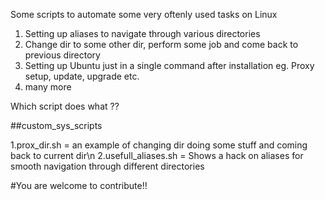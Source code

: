 Some scripts to automate some very oftenly used tasks on Linux

1. Setting up aliases to navigate through various directories
2. Change dir to some other dir, perform some job and come back to previous directory
3. Setting up Ubuntu just in a single command after installation eg. Proxy setup, update, upgrade etc.
4. many more


Which script does what ??

##custom_sys_scripts

1.prox_dir.sh 		    = an example of changing dir doing some stuff and coming back to current dir\n
2.usefull_aliases.sh  = Shows a hack on aliases for smooth navigation through different directories




#You are welcome to contribute!!
